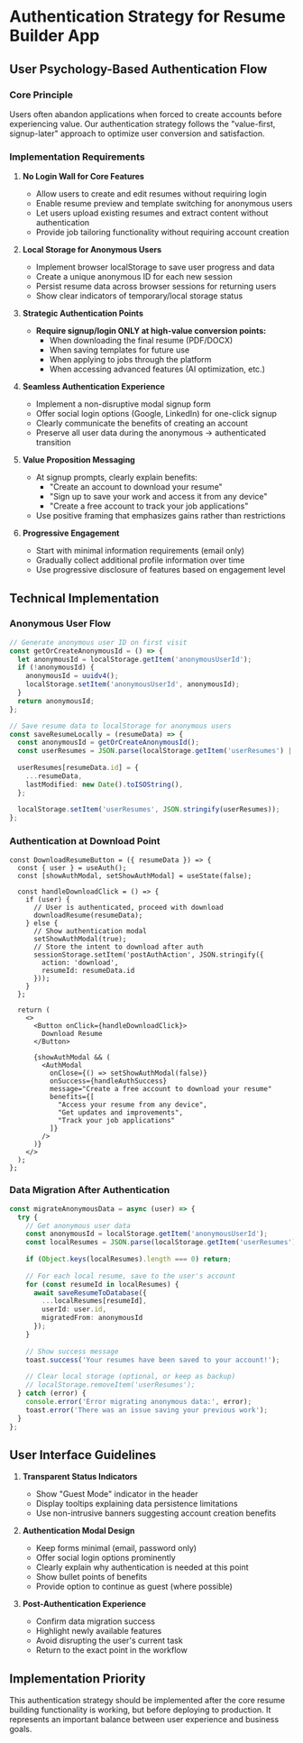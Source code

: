 # Authentication Strategy for Resume Builder App

## User Psychology-Based Authentication Flow

### Core Principle
Users often abandon applications when forced to create accounts before experiencing value. Our authentication strategy follows the "value-first, signup-later" approach to optimize user conversion and satisfaction.

### Implementation Requirements

1. **No Login Wall for Core Features**
   - Allow users to create and edit resumes without requiring login
   - Enable resume preview and template switching for anonymous users
   - Let users upload existing resumes and extract content without authentication
   - Provide job tailoring functionality without requiring account creation

2. **Local Storage for Anonymous Users**
   - Implement browser localStorage to save user progress and data
   - Create a unique anonymous ID for each new session
   - Persist resume data across browser sessions for returning users
   - Show clear indicators of temporary/local storage status

3. **Strategic Authentication Points**
   - **Require signup/login ONLY at high-value conversion points:**
     - When downloading the final resume (PDF/DOCX)
     - When saving templates for future use
     - When applying to jobs through the platform
     - When accessing advanced features (AI optimization, etc.)

4. **Seamless Authentication Experience**
   - Implement a non-disruptive modal signup form
   - Offer social login options (Google, LinkedIn) for one-click signup
   - Clearly communicate the benefits of creating an account
   - Preserve all user data during the anonymous → authenticated transition

5. **Value Proposition Messaging**
   - At signup prompts, clearly explain benefits:
     - "Create an account to download your resume"
     - "Sign up to save your work and access it from any device"
     - "Create a free account to track your job applications"
   - Use positive framing that emphasizes gains rather than restrictions

6. **Progressive Engagement**
   - Start with minimal information requirements (email only)
   - Gradually collect additional profile information over time
   - Use progressive disclosure of features based on engagement level

## Technical Implementation

### Anonymous User Flow
```typescript
// Generate anonymous user ID on first visit
const getOrCreateAnonymousId = () => {
  let anonymousId = localStorage.getItem('anonymousUserId');
  if (!anonymousId) {
    anonymousId = uuidv4();
    localStorage.setItem('anonymousUserId', anonymousId);
  }
  return anonymousId;
};

// Save resume data to localStorage for anonymous users
const saveResumeLocally = (resumeData) => {
  const anonymousId = getOrCreateAnonymousId();
  const userResumes = JSON.parse(localStorage.getItem('userResumes') || '{}');
  
  userResumes[resumeData.id] = {
    ...resumeData,
    lastModified: new Date().toISOString(),
  };
  
  localStorage.setItem('userResumes', JSON.stringify(userResumes));
};
```

### Authentication at Download Point
```tsx
const DownloadResumeButton = ({ resumeData }) => {
  const { user } = useAuth();
  const [showAuthModal, setShowAuthModal] = useState(false);
  
  const handleDownloadClick = () => {
    if (user) {
      // User is authenticated, proceed with download
      downloadResume(resumeData);
    } else {
      // Show authentication modal
      setShowAuthModal(true);
      // Store the intent to download after auth
      sessionStorage.setItem('postAuthAction', JSON.stringify({
        action: 'download',
        resumeId: resumeData.id
      }));
    }
  };
  
  return (
    <>
      <Button onClick={handleDownloadClick}>
        Download Resume
      </Button>
      
      {showAuthModal && (
        <AuthModal 
          onClose={() => setShowAuthModal(false)}
          onSuccess={handleAuthSuccess}
          message="Create a free account to download your resume"
          benefits={[
            "Access your resume from any device",
            "Get updates and improvements",
            "Track your job applications"
          ]}
        />
      )}
    </>
  );
};
```

### Data Migration After Authentication
```typescript
const migrateAnonymousData = async (user) => {
  try {
    // Get anonymous user data
    const anonymousId = localStorage.getItem('anonymousUserId');
    const localResumes = JSON.parse(localStorage.getItem('userResumes') || '{}');
    
    if (Object.keys(localResumes).length === 0) return;
    
    // For each local resume, save to the user's account
    for (const resumeId in localResumes) {
      await saveResumeToDatabase({
        ...localResumes[resumeId],
        userId: user.id,
        migratedFrom: anonymousId
      });
    }
    
    // Show success message
    toast.success('Your resumes have been saved to your account!');
    
    // Clear local storage (optional, or keep as backup)
    // localStorage.removeItem('userResumes');
  } catch (error) {
    console.error('Error migrating anonymous data:', error);
    toast.error('There was an issue saving your previous work');
  }
};
```

## User Interface Guidelines

1. **Transparent Status Indicators**
   - Show "Guest Mode" indicator in the header
   - Display tooltips explaining data persistence limitations
   - Use non-intrusive banners suggesting account creation benefits

2. **Authentication Modal Design**
   - Keep forms minimal (email, password only)
   - Offer social login options prominently
   - Clearly explain why authentication is needed at this point
   - Show bullet points of benefits
   - Provide option to continue as guest (where possible)

3. **Post-Authentication Experience**
   - Confirm data migration success
   - Highlight newly available features
   - Avoid disrupting the user's current task
   - Return to the exact point in the workflow

## Implementation Priority

This authentication strategy should be implemented after the core resume building functionality is working, but before deploying to production. It represents an important balance between user experience and business goals.
